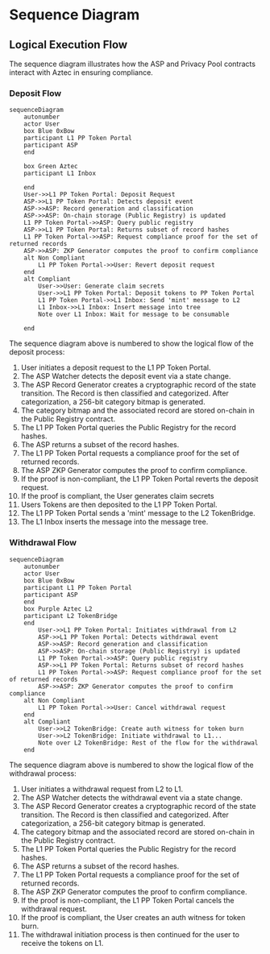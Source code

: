 # Sequence Diagram

## Logical Execution Flow
The sequence diagram illustrates how the ASP and Privacy Pool contracts interact with Aztec in ensuring compliance.

### Deposit Flow
``` mermaid
sequenceDiagram
    autonumber
    actor User
    box Blue 0xBow
    participant L1 PP Token Portal
    participant ASP
    end
    
    box Green Aztec
    participant L1 Inbox
    
    end
    User->>L1 PP Token Portal: Deposit Request
    ASP->>L1 PP Token Portal: Detects deposit event
    ASP->>ASP: Record generation and classification
    ASP->>ASP: On-chain storage (Public Registry) is updated
    L1 PP Token Portal->>ASP: Query public registry
    ASP->>L1 PP Token Portal: Returns subset of record hashes
    L1 PP Token Portal->>ASP: Request compliance proof for the set of returned records
    ASP->>ASP: ZKP Generator computes the proof to confirm compliance
    alt Non Compliant
        L1 PP Token Portal->>User: Revert deposit request
    end
    alt Compliant
        User->>User: Generate claim secrets
        User->>L1 PP Token Portal: Deposit tokens to PP Token Portal
        L1 PP Token Portal->>L1 Inbox: Send 'mint' message to L2
        L1 Inbox->>L1 Inbox: Insert message into tree
        Note over L1 Inbox: Wait for message to be consumable
        
    end

```
The sequence diagram above is numbered to show the logical flow of the deposit process:
1. User initiates a deposit request to the L1 PP Token Portal.
2. The ASP Watcher detects the deposit event via a state change.
3. The ASP Record Generator creates a cryptographic record of the state transition. The Record is then classified and categorized. After categorization, a 256-bit category bitmap is generated.
4. The category bitmap and the associated record are stored on-chain in the Public Registry contract.
5. The L1 PP Token Portal queries the Public Registry for the record hashes.
6. The ASP returns a subset of the record hashes.
7. The L1 PP Token Portal requests a compliance proof for the set of returned records.
8. The ASP ZKP Generator computes the proof to confirm compliance.
9. If the proof is non-compliant, the L1 PP Token Portal reverts the deposit request.
10. If the proof is compliant, the User generates claim secrets
11. Users Tokens are then deposited to the L1 PP Token Portal.
12. The L1 PP Token Portal sends a 'mint' message to the L2 TokenBridge.
13. The L1 Inbox inserts the message into the message tree.

### Withdrawal Flow

``` mermaid
sequenceDiagram
    autonumber
    actor User
    box Blue 0xBow
    participant L1 PP Token Portal
    participant ASP
    end
    box Purple Aztec L2
    participant L2 TokenBridge
    end
        User->>L1 PP Token Portal: Initiates withdrawal from L2
        ASP->>L1 PP Token Portal: Detects withdrawal event
        ASP->>ASP: Record generation and classification
        ASP->>ASP: On-chain storage (Public Registry) is updated
        L1 PP Token Portal->>ASP: Query public registry
        ASP->>L1 PP Token Portal: Returns subset of record hashes
        L1 PP Token Portal->>ASP: Request compliance proof for the set of returned records
        ASP->>ASP: ZKP Generator computes the proof to confirm compliance
    alt Non Compliant
        L1 PP Token Portal->>User: Cancel withdrawal request
    end
    alt Compliant
        User->>L2 TokenBridge: Create auth witness for token burn
        User->>L2 TokenBridge: Initiate withdrawal to L1...
        Note over L2 TokenBridge: Rest of the flow for the withdrawal
    end
```

The sequence diagram above is numbered to show the logical flow of the withdrawal process:
1. User initiates a withdrawal request from L2 to L1.
2. The ASP Watcher detects the withdrawal event via a state change.
3. The ASP Record Generator creates a cryptographic record of the state transition. The Record is then classified and categorized. After categorization, a 256-bit category bitmap is generated.
4. The category bitmap and the associated record are stored on-chain in the Public Registry contract.
5. The L1 PP Token Portal queries the Public Registry for the record hashes.
6. The ASP returns a subset of the record hashes.
7. The L1 PP Token Portal requests a compliance proof for the set of returned records.
8. The ASP ZKP Generator computes the proof to confirm compliance.
9. If the proof is non-compliant, the L1 PP Token Portal cancels the withdrawal request.
10. If the proof is compliant, the User creates an auth witness for token burn.
11. The withdrawal initiation process is then continued for the user to receive the tokens on L1.